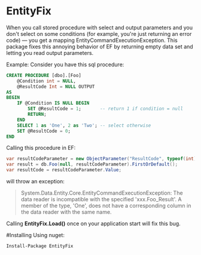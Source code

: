 # EntityFix
When you call stored procedure with select and output parameters and you don't select on some conditions (for example, you're just returning an error code) — you get a mapping EntityCommandExecutionException. This package fixes this annoying behavior of EF by returning empty data set and letting you read output parameters.

Example:
Consider you have this sql procedure:
```sql
CREATE PROCEDURE [dbo].[Foo]
    @Condition int = NULL,
    @ResultCode Int = NULL OUTPUT
AS
BEGIN
    IF @Condition IS NULL BEGIN
        SET @ResultCode = 1;       -- return 1 if condition = null
        RETURN;
    END
    SELECT 1 as 'One', 2 as 'Two'; -- select otherwise
    SET @ResultCode = 0;
END
```
Calling this procedure in EF:
```c#
var resultCodeParameter = new ObjectParameter("ResultCode", typeof(int));
var result = db.Foo(null, resultCodeParameter).FirstOrDefault();
var resultCode = resultCodeParameter.Value;
```
will throw an exception:

> System.Data.Entity.Core.EntityCommandExecutionException: The data reader is incompatible with the specified 'xxx.Foo_Result'. A member of the type, 'One', does not have a corresponding column in the data reader with the same name.

Calling **EntityFix.Load()** once on your application start will fix this bug.

#Installing
Using nuget:
```Batchfile
Install-Package EntityFix
```